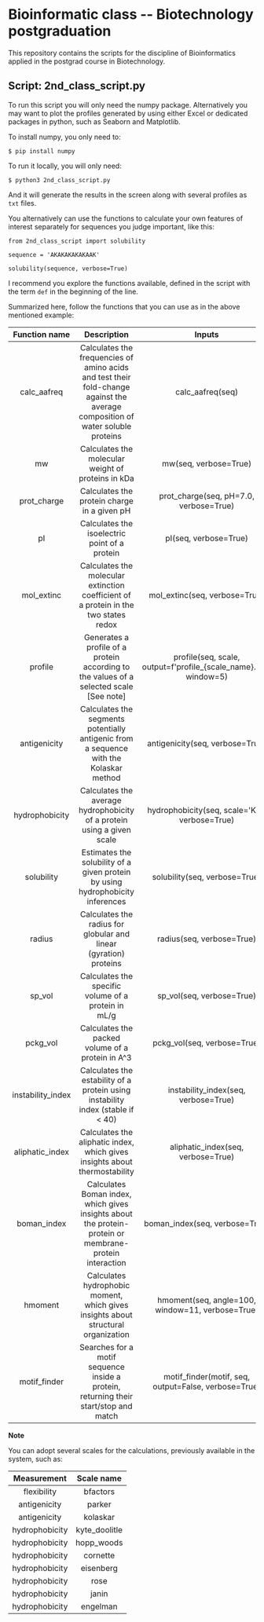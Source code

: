# Bioinformatic class -- Biotechnology postgraduation

This repository contains the scripts for the discipline of Bioinformatics applied in the postgrad course in Biotechnology.

## Script: 2nd_class_script.py

To run this script you will only need the numpy package. Alternatively you may want to plot the profiles generated by using either Excel or 
dedicated packages in python, such as Seaborn and Matplotlib.

To install numpy, you only need to:

```
$ pip install numpy
```

To run it locally, you will only need:

```
$ python3 2nd_class_script.py
```

And it will generate the results in the screen along with several profiles as `txt` files.

You alternatively can use the functions to calculate your own features of interest separately for sequences
you judge important, like this:

```
from 2nd_class_script import solubility

sequence = 'AKAKAKAKAKAAK'

solubility(sequence, verbose=True)
```

I recommend you explore the functions available, defined in the script with the term `def` in the beginning of the line.

Summarized here, follow the functions that you can use as in the above mentioned example:

| **Function name** | **Description** | **Inputs** |
| :---: | :---: | :---: |
| calc_aafreq | Calculates the frequencies of amino acids and test their fold-change against the average composition of water soluble proteins | calc_aafreq(seq) |
| mw | Calculates the molecular weight of proteins in kDa | mw(seq, verbose=True) |
| prot_charge | Calculates the protein charge in a given pH | prot_charge(seq, pH=7.0, verbose=True) |
| pI | Calculates the isoelectric point of a protein | pI(seq, verbose=True) |
| mol_extinc | Calculates the molecular extinction coefficient of a protein in the two states redox | mol_extinc(seq, verbose=True) |
| profile | Generates a profile of a protein according to the values of a selected scale [See note] | profile(seq, scale, output=f'profile_{scale_name}.tsv', window=5) |
| antigenicity | Calculates the segments potentially antigenic from a sequence with the Kolaskar method | antigenicity(seq, verbose=True) |
| hydrophobicity | Calculates the average hydrophobicity of a protein using a given scale | hydrophobicity(seq, scale='KD', verbose=True) |
| solubility | Estimates the solubility of a given protein by using hydrophobicity inferences | solubility(seq, verbose=True) |
| radius | Calculates the radius for globular and linear (gyration) proteins | radius(seq, verbose=True) |
| sp_vol | Calculates the specific volume of a protein in mL/g | sp_vol(seq, verbose=True) |
| pckg_vol | Calculates the packed volume of a protein in A^3 | pckg_vol(seq, verbose=True) |
| instability_index | Calculates the estability of a protein using instability index (stable if < 40) | instability_index(seq, verbose=True) |
| aliphatic_index | Calculates the aliphatic index, which gives insights about thermostability | aliphatic_index(seq, verbose=True) |
| boman_index | Calculates Boman index, which gives insights about the protein-protein or membrane-protein interaction | boman_index(seq, verbose=True) |
| hmoment | Calculates hydrophobic moment, which gives insights about structural organization | hmoment(seq, angle=100, window=11, verbose=True) |   
| motif_finder | Searches for a motif sequence inside a protein, returning their start/stop and match | motif_finder(motif, seq, output=False, verbose=True) | 

**Note**

You can adopt several scales for the calculations, previously available in the system, such as:

| **Measurement** | **Scale name** |
| :---: | :---: |
| flexibility | bfactors | 
| antigenicity | parker |
| antigenicity | kolaskar |
| hydrophobicity | kyte_doolitle |
| hydrophobicity | hopp_woods |
| hydrophobicity | cornette |
| hydrophobicity | eisenberg |
| hydrophobicity | rose |
| hydrophobicity | janin |
| hydrophobicity | engelman |
